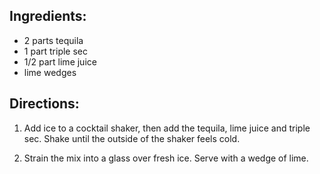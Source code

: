 Ingredients:
---

- 2 parts tequila
- 1 part triple sec
- 1/2 part lime juice
- lime wedges

Directions:
---

1. Add ice to a cocktail shaker, then add the tequila, lime juice and triple sec. Shake until the outside of the shaker feels cold.

1. Strain the mix into a glass over fresh ice. Serve with a wedge of lime.